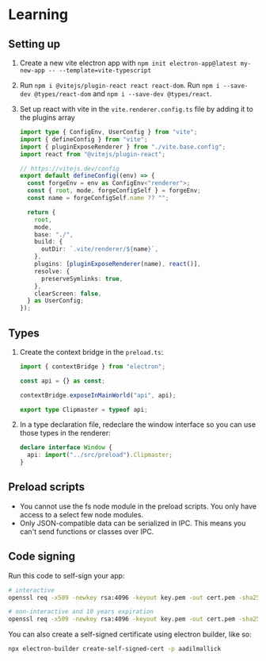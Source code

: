 # Learning

## Setting up

1. Create a new vite electron app with `npm init electron-app@latest my-new-app -- --template=vite-typescript`
2. Run `npm i @vitejs/plugin-react react react-dom`. Run `npm i --save-dev @types/react-dom` and `npm i --save-dev @types/react`.
3. Set up react with vite in the `vite.renderer.config.ts` file by adding it to the plugins array

   ```ts
   import type { ConfigEnv, UserConfig } from "vite";
   import { defineConfig } from "vite";
   import { pluginExposeRenderer } from "./vite.base.config";
   import react from "@vitejs/plugin-react";

   // https://vitejs.dev/config
   export default defineConfig((env) => {
     const forgeEnv = env as ConfigEnv<"renderer">;
     const { root, mode, forgeConfigSelf } = forgeEnv;
     const name = forgeConfigSelf.name ?? "";

     return {
       root,
       mode,
       base: "./",
       build: {
         outDir: `.vite/renderer/${name}`,
       },
       plugins: [pluginExposeRenderer(name), react()],
       resolve: {
         preserveSymlinks: true,
       },
       clearScreen: false,
     } as UserConfig;
   });
   ```

## Types

1. Create the context bridge in the `preload.ts`:

   ```ts
   import { contextBridge } from "electron";

   const api = {} as const;

   contextBridge.exposeInMainWorld("api", api);

   export type Clipmaster = typeof api;
   ```

2. In a type declaration file, redeclare the window interface so you can use those types in the renderer:

   ```ts
   declare interface Window {
     api: import("../src/preload").Clipmaster;
   }
   ```

## Preload scripts

- You cannot use the fs node module in the preload scripts. You only have access to a select few node modules.
- Only JSON-compatible data can be serialized in IPC. This means you can't send functions or classes over IPC.

## Code signing

Run this code to self-sign your app: 

```bash
# interactive
openssl req -x509 -newkey rsa:4096 -keyout key.pem -out cert.pem -sha256 -days 365

# non-interactive and 10 years expiration
openssl req -x509 -newkey rsa:4096 -keyout key.pem -out cert.pem -sha256 -days 3650 -nodes -subj "/C=US/ST=Virginia/L=Restone/O=Company Name/OU=Org/CN=www.aadilmallick.com"
```

You can also create a self-signed certificate using electron builder, like so: 

```bash
npx electron-builder create-self-signed-cert -p aadilmallick
```
